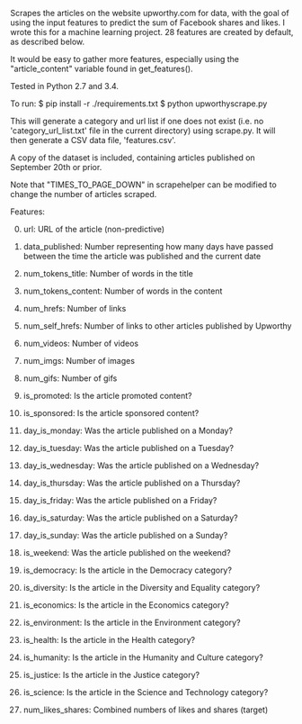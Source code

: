 Scrapes the articles on the website upworthy.com for data, with the goal of using the input features to predict the sum of Facebook shares and likes. I wrote this for a machine learning project. 28 features are created by default, as described below.
 
It would be easy to gather more features, especially using the "article_content" variable found in get_features().

Tested in Python 2.7 and 3.4.

To run:
$ pip install -r ./requirements.txt
$ python upworthyscrape.py

This will generate a category and url list if one does not exist (i.e. no 'category_url_list.txt' file in the current directory) using scrape.py. It will then generate a CSV data file, 'features.csv'.

A copy of the dataset is included, containing articles published on September 20th or prior.
 
Note that "TIMES_TO_PAGE_DOWN" in scrapehelper can be modified to change the number of articles scraped.

Features:

0. url: URL of the article (non-predictive)

1. data_published: Number representing how many days have passed between the time the article was published and the current date

2. num_tokens_title: Number of words in the title

3. num_tokens_content: Number of words in the content

4. num_hrefs: Number of links

5. num_self_hrefs: Number of links to other articles published by Upworthy

6. num_videos: Number of videos

7. num_imgs: Number of images

8. num_gifs: Number of gifs

9. is_promoted: Is the article promoted content?

10. is_sponsored: Is the article sponsored content?

11. day_is_monday: Was the article published on a Monday?

12. day_is_tuesday: Was the article published on a Tuesday?

13. day_is_wednesday: Was the article published on a Wednesday?

14. day_is_thursday: Was the article published on a Thursday?

15. day_is_friday: Was the article published on a Friday?

16. day_is_saturday: Was the article published on a Saturday?

17. day_is_sunday: Was the article published on a Sunday?

18. is_weekend: Was the article published on the weekend?

19. is_democracy: Is the article in the Democracy category?

20. is_diversity: Is the article in the Diversity and Equality category?

21. is_economics: Is the article in the Economics category?

22. is_environment: Is the article in the Environment category?

23. is_health: Is the article in the Health category?

24. is_humanity: Is the article in the Humanity and Culture category?

25. is_justice: Is the article in the Justice category?

26. is_science: Is the article in the Science and Technology category?

27. num_likes_shares: Combined numbers of likes and shares (target)
